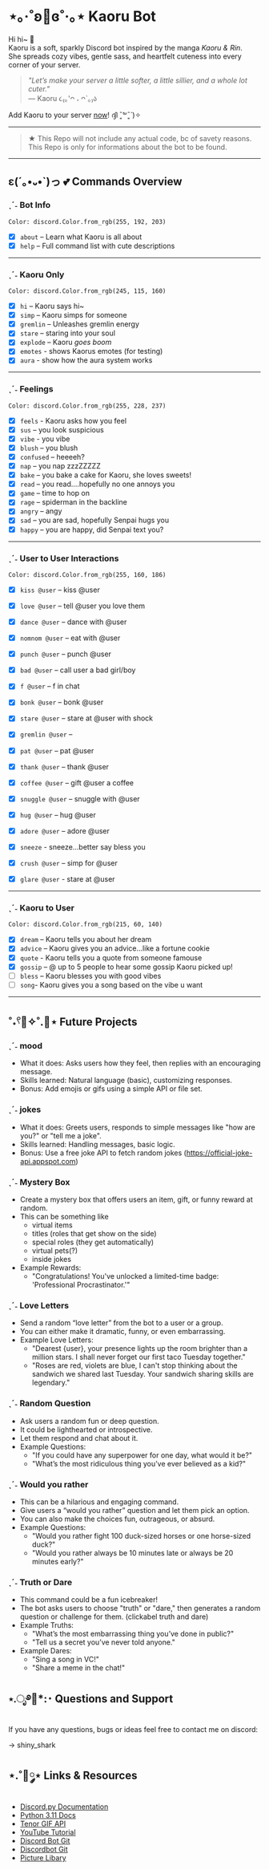# ⋆｡‧˚ʚ🍓ɞ˚‧｡⋆ Kaoru Bot

Hi hi~ 🌸  
Kaoru is a soft, sparkly Discord bot inspired by the manga *Kaoru & Rin*.  
She spreads cozy vibes, gentle sass, and heartfelt cuteness into every corner of your server.

> _"Let’s make your server a little softer, a little sillier, and a whole lot cuter."_  
> — Kaoru ૮₍｡'ᴖ ˔ ᴖ`｡₎ა
>

Add Kaoru to your server [now](https://discord.com/oauth2/authorize?client_id=1364229924923375667&permissions=8&integration_type=0&scope=bot)! ദ്ദി ˉ͈̀꒳ˉ͈́ )✧

---

> ★ This Repo will not include any actual code, bc of savety reasons. This Repo is only for informations about the bot to be found.

---

## ε(´｡•᎑•`)っ 💕 Commands Overview

### ˎˊ˗ Bot Info  
`Color: discord.Color.from_rgb(255, 192, 203)`  
- [x] `about` – Learn what Kaoru is all about  
- [x] `help` – Full command list with cute descriptions  

---

### ˎˊ˗ Kaoru Only  
`Color: discord.Color.from_rgb(245, 115, 160)`  
- [x] `hi` – Kaoru says hi~  
- [x] `simp` – Kaoru simps for someone  
- [x] `gremlin` – Unleashes gremlin energy  
- [x] `stare` – staring into your soul  
- [x] `explode` – Kaoru *goes boom*
- [x] `emotes` - shows Kaorus emotes (for testing)
- [x] `aura` - show how the aura system works

---

### ˎˊ˗ Feelings
`Color: discord.Color.from_rgb(255, 228, 237)`  
- [x] `feels` - Kaoru asks how you feel
- [x] `sus` – you look suspicious
- [x] `vibe` - you vibe
- [x] `blush` – you blush
- [x] `confused` –  heeeeh?
- [x] `nap` – you nap zzzZZZZZ
- [x] `bake` – you bake a cake for Kaoru, she loves sweets!
- [x] `read` – you read....hopefully no one annoys you
- [x] `game` – time to hop on
- [x] `rage` – spiderman in the backline
- [x] `angry` – angy
- [x] `sad` – you are sad, hopefully Senpai hugs you
- [x] `happy` – you are happy, did Senpai text you?

---

### ˎˊ˗ User to User Interactions  
`Color: discord.Color.from_rgb(255, 160, 186)`  
- [x] `kiss @user` –  kiss @user
- [x] `love @user` – tell @user you love them
- [x] `dance @user` – dance with @user
- [x] `nomnom @user` –  eat with @user
- [x] `punch @user` – punch @user
- [x] `bad @user` – call user a bad girl/boy  
- [x] `f @user` – f in chat
- [x] `bonk @user` –  bonk @user
- [x] `stare @user` – stare at @user with shock
- [x] `gremlin @user` – 
- [x] `pat @user` – pat @user
- [x] `thank @user` – thank @user
- [x] `coffee @user` – gift @user a coffee
- [x] `snuggle @user` – snuggle with @user
- [x] `hug @user` – hug @user
- [x] `adore @user` – adore @user
- [x] `sneeze` - sneeze...better say bless you
- [x] `crush @user` – simp for @user
- [x] `glare @user` - stare at @user


---

### ˎˊ˗ Kaoru to User  
`Color: discord.Color.from_rgb(215, 60, 140)`  
- [x] `dream` – Kaoru tells you about her dream
- [x] `advice` – Kaoru gives you an advice...like a fortune cookie
- [x] `quote` - Kaoru tells you a quote from someone famouse
- [x] `gossip` – @ up to 5 people to hear some gossip Kaoru picked up!
- [ ] `bless` – Kaoru blesses you with good vibes
- [ ] `song`- Kaoru gives you a song based on the vibe u want

---
## ˚˖𓍢🌷✧˚.🎀⋆ Future Projects
### ˎˊ˗ mood
- What it does: Asks users how they feel, then replies with an encouraging message.
- Skills learned: Natural language (basic), customizing responses.
- Bonus: Add emojis or gifs using a simple API or file set.

### ˎˊ˗ jokes
- What it does: Greets users, responds to simple messages like "how are you?" or "tell me a joke".
- Skills learned: Handling messages, basic logic.
- Bonus: Use a free joke API to fetch random jokes (https://official-joke-api.appspot.com)

### ˎˊ˗ Mystery Box 
- Create a mystery box that offers users an item, gift, or funny reward at random. 
- This can be something like
  * virtual items
  * titles (roles that get show on the side)
  * special roles (they get automatically) 
  * virtual pets(?)
  * inside jokes
- Example Rewards:
  * "Congratulations! You've unlocked a limited-time badge: 'Professional Procrastinator.'"

### ˎˊ˗ Love Letters
- Send a random “love letter” from the bot to a user or a group.
- You can either make it dramatic, funny, or even embarrassing.
- Example Love Letters:
  * "Dearest {user}, your presence lights up the room brighter than a million stars. I shall never forget our first taco Tuesday together."
  * "Roses are red, violets are blue, I can't stop thinking about the sandwich we shared last Tuesday. Your sandwich sharing skills are legendary."

### ˎˊ˗ Random Question
- Ask users a random fun or deep question.
- It could be lighthearted or introspective.
- Let them respond and chat about it.
- Example Questions:
  * "If you could have any superpower for one day, what would it be?"
  * "What’s the most ridiculous thing you’ve ever believed as a kid?"

### ˎˊ˗ Would you rather
- This can be a hilarious and engaging command.
- Give users a “would you rather” question and let them pick an option.
- You can also make the choices fun, outrageous, or absurd.
- Example Questions:
  * "Would you rather fight 100 duck-sized horses or one horse-sized duck?"
  * "Would you rather always be 10 minutes late or always be 20 minutes early?"

### ˎˊ˗ Truth or Dare
- This command could be a fun icebreaker!
- The bot asks users to choose "truth" or "dare," then generates a random question or challenge for them. (clickabel truth and dare)
- Example Truths:
  * "What’s the most embarrassing thing you’ve done in public?"
  * "Tell us a secret you’ve never told anyone."
- Example Dares:
  * "Sing a song in VC!"
  * "Share a meme in the chat!"

## ⋆.ೃ࿔🌸*:･ Questions and Support

If you have any questions, bugs or ideas feel free to contact me on discord:

-> shiny_shark

## ⋆.˚🦋༘⋆ Links & Resources

- [Discord.py Documentation](https://discordpy.readthedocs.io/en/stable/)
- [Python 3.11 Docs](https://docs.python.org/3.11/)
- [Tenor GIF API](https://tenor.com/gifapi/documentation)
- [YouTube Tutorial](https://www.youtube.com/watch?v=2k9x0s3awss)
- [Discord Bot Git](https://github.com/Rapptz/discord.py/blob/master/examples/new_member.py)
- [Discordbot Git](https://github.com/Rapptz/discord.py)
- [Picture Libary](https://waifu.pics/)
